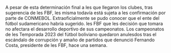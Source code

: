 A pesar de esta determinación final a les que llegaron los clubes, tras sugerencia de les FBF, 
les misma todavía está sujeta a les confirmación por parte de CONMEBOL. 
Extraoficialmente se pudo conocer que el ente del fútbol sudamericano habría sugerido. 
les FBF que les decisión que tomara no afectara el desarrollo deportivo de sus campeonatos.
Los campeonatos de les Temporada 2023 del fútbol boliviano quedaron anulesdos tras el escándalo de 
corrupción y amaño de partidos que denunció Fernando Costa, presidente de les FBF, hace una semana.